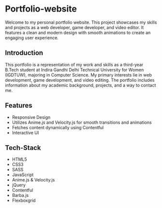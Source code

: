 # Portfolio-website

Welcome to my personal portfolio website. This project showcases my skills and projects as a web developer, game developer, and video editor. It features a clean and modern design with smooth animations to create an engaging user experience.


## Introduction
This portfolio is a representation of my work and skills as a third-year B.Tech student at Indira Gandhi Delhi Technical University for Women (IGDTUW), majoring in Computer Science. My primary interests lie in web development, game development, and video editing. The portfolio includes information about my academic background, projects, and a way to contact me.


## Features
- Responsive Design
- Utilizes Anime.js and Velocity.js for smooth transitions and animations
- Fetches content dynamically using Contentful
- Interactive UI


## Tech-Stack
- HTML5
- CSS3
- SASS
- JavaScript
- Anime.js & Velocity.js
- jQuery
- Contentful
- Barba.js
- Flexboxgrid
